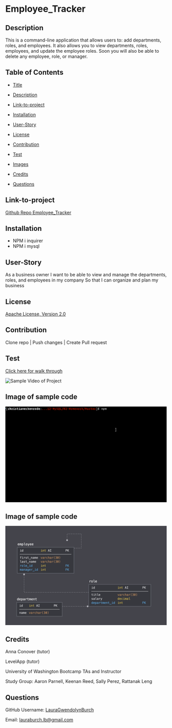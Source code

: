 # Employee_Tracker

## Description
This is a command-line application that allows users to: add departments, roles, and employees.  It also allows you to view departments, roles, employees, and update the employee roles.  Soon you will also be able to delete any employee, role, or manager.

## Table of Contents

* [Title](#Title)

* [Description](##Description)

* [Link-to-project](##Link-to-project)

* [Installation](##Installation)

* [User-Story](##User-Story)

* [License](##License)

* [Contribution](##Contribution)  

* [Test](##Test)

* [Images](##Images)

* [Credits](##Credits)

* [Questions](##Questions)



## Link-to-project 
[Github Repo Employee_Tracker](https://github.com/LauraGwendolynBurch/Employee_Tracker)


## Installation
* NPM i inquirer
* NPM i mysql

## User-Story
As a business owner
I want to be able to view and manage the departments, roles, and employees in my company
So that I can organize and plan my business
  

## License
[Apache License, Version 2.0](https://opensource.org/licenses/Apache-2.0)


## Contribution
Clone repo | Push changes | Create Pull request

## Test
[Click here for walk through]()

![Sample Video of Project ]()

## Image of sample code
![Sample video of Project](./images/gif.gif)

## Image of sample code
![Sample Image schema set up](./images/image!.png)

## Credits
Anna Conover (tutor)

LevelApp (tutor)

University of Washington Bootcamp TAs and Instructor

Study Group: Aaron Parnell, Keenan Reed, Sally Perez, Rattanak Leng

## Questions
GitHub Username: [LauraGwendolynBurch](https://github.com/LauraGwendolynBurch)

Email: <lauraburch.lb@gmail.com>


